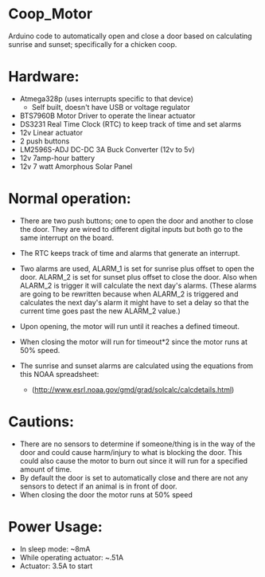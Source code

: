 # Coop_Motor
Arduino code to automatically open and close a door based on calculating sunrise and sunset; specifically for a chicken coop.

# Hardware: 
  * Atmega328p (uses interrupts specific to that device)
      * Self built, doesn't have USB or voltage regulator
  * BTS7960B Motor Driver to operate the linear actuator
  * DS3231 Real Time Clock (RTC) to keep track of time and set alarms
  * 12v Linear actuator
  * 2 push buttons
  * LM2596S-ADJ DC-DC 3A Buck Converter (12v to 5v)
  * 12v 7amp-hour battery
  * 12v 7 watt Amorphous Solar Panel
  
# Normal operation:
  
* There are two push buttons; one to open the door and another to close the door.  They are wired to different digital inputs but both go to the same interrupt on the board.
* The RTC keeps track of time and alarms that generate an interrupt.  
* Two alarms are used, ALARM_1 is set for sunrise plus offset to open the door. ALARM_2 is set for sunset plus offset to close the door.  Also when ALARM_2 is trigger it will calculate the next day's alarms.  (These alarms are going to be rewritten because when ALARM_2 is triggered and calculates the next day's alarm it might have to set a delay so that the current time goes past the new ALARM_2 value.)

* Upon opening, the motor will run until it reaches a defined timeout.  
* When closing the motor will run for timeout*2 since the motor runs at 50% speed.
* The sunrise and sunset alarms are calculated using the equations from this NOAA spreadsheet:
  * (http://www.esrl.noaa.gov/gmd/grad/solcalc/calcdetails.html)

# Cautions:

* There are no sensors to determine if someone/thing is in the way of the door and could cause harm/injury to what is blocking the door.  This could also cause the motor to burn out since it will run for a specified amount of time.
* By default the door is set to automatically close and there are not any sensors to detect if an animal is in front of door.
* When closing the door the motor runs at 50% speed
  
# Power Usage:

* In sleep mode: ~8mA
* While operating actuator: ~.51A
* Actuator: 3.5A to start
